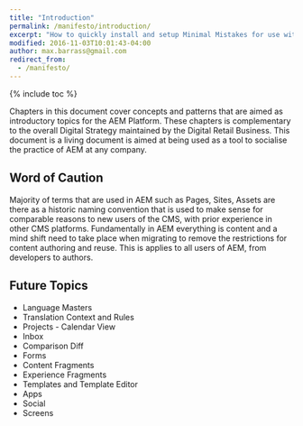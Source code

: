```yaml
---
title: "Introduction"
permalink: /manifesto/introduction/
excerpt: "How to quickly install and setup Minimal Mistakes for use with GitHub Pages."
modified: 2016-11-03T10:01:43-04:00
author: max.barrass@gmail.com
redirect_from:
  - /manifesto/
---
```


{% include toc %}

Chapters in this document cover concepts and patterns that are aimed as introductory topics for the AEM Platform. These chapters is complementary to the overall Digital Strategy maintained by the Digital Retail Business. This document is a living document is aimed at being used as a tool to socialise the practice of AEM at any company.


## Word of Caution

Majority of terms that are used in AEM such as Pages, Sites, Assets are there as a historic naming convention that is used to make sense for comparable reasons to new users of the CMS, with prior experience in other CMS platforms. Fundamentally in AEM everything is content and a mind shift need to take place when migrating to remove the restrictions for content authoring and reuse. This is applies to all users of AEM, from developers to authors.

## Future Topics

* Language Masters
* Translation Context and Rules
* Projects - Calendar View
* Inbox
* Comparison Diff
* Forms
* Content Fragments
* Experience Fragments
* Templates and Template Editor
* Apps
* Social
* Screens

